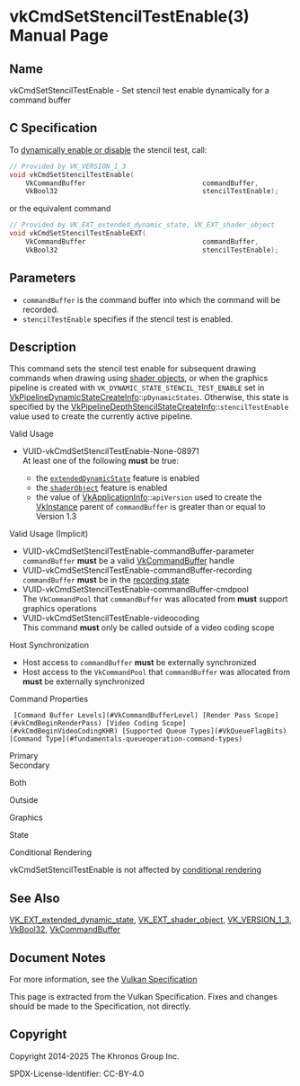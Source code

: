 # vkCmdSetStencilTestEnable(3) Manual Page

## Name

vkCmdSetStencilTestEnable - Set stencil test enable dynamically for a command buffer



## [](#_c_specification)C Specification

To [dynamically enable or disable](https://registry.khronos.org/vulkan/specs/latest/html/vkspec.html#pipelines-dynamic-state) the stencil test, call:

```c++
// Provided by VK_VERSION_1_3
void vkCmdSetStencilTestEnable(
    VkCommandBuffer                             commandBuffer,
    VkBool32                                    stencilTestEnable);
```

or the equivalent command

```c++
// Provided by VK_EXT_extended_dynamic_state, VK_EXT_shader_object
void vkCmdSetStencilTestEnableEXT(
    VkCommandBuffer                             commandBuffer,
    VkBool32                                    stencilTestEnable);
```

## [](#_parameters)Parameters

- `commandBuffer` is the command buffer into which the command will be recorded.
- `stencilTestEnable` specifies if the stencil test is enabled.

## [](#_description)Description

This command sets the stencil test enable for subsequent drawing commands when drawing using [shader objects](https://registry.khronos.org/vulkan/specs/latest/html/vkspec.html#shaders-objects), or when the graphics pipeline is created with `VK_DYNAMIC_STATE_STENCIL_TEST_ENABLE` set in [VkPipelineDynamicStateCreateInfo](https://registry.khronos.org/vulkan/specs/latest/man/html/VkPipelineDynamicStateCreateInfo.html)::`pDynamicStates`. Otherwise, this state is specified by the [VkPipelineDepthStencilStateCreateInfo](https://registry.khronos.org/vulkan/specs/latest/man/html/VkPipelineDepthStencilStateCreateInfo.html)::`stencilTestEnable` value used to create the currently active pipeline.

Valid Usage

- [](#VUID-vkCmdSetStencilTestEnable-None-08971)VUID-vkCmdSetStencilTestEnable-None-08971  
  At least one of the following **must** be true:
  
  - the [`extendedDynamicState`](#features-extendedDynamicState) feature is enabled
  - the [`shaderObject`](#features-shaderObject) feature is enabled
  - the value of [VkApplicationInfo](https://registry.khronos.org/vulkan/specs/latest/man/html/VkApplicationInfo.html)::`apiVersion` used to create the [VkInstance](https://registry.khronos.org/vulkan/specs/latest/man/html/VkInstance.html) parent of `commandBuffer` is greater than or equal to Version 1.3

Valid Usage (Implicit)

- [](#VUID-vkCmdSetStencilTestEnable-commandBuffer-parameter)VUID-vkCmdSetStencilTestEnable-commandBuffer-parameter  
  `commandBuffer` **must** be a valid [VkCommandBuffer](https://registry.khronos.org/vulkan/specs/latest/man/html/VkCommandBuffer.html) handle
- [](#VUID-vkCmdSetStencilTestEnable-commandBuffer-recording)VUID-vkCmdSetStencilTestEnable-commandBuffer-recording  
  `commandBuffer` **must** be in the [recording state](#commandbuffers-lifecycle)
- [](#VUID-vkCmdSetStencilTestEnable-commandBuffer-cmdpool)VUID-vkCmdSetStencilTestEnable-commandBuffer-cmdpool  
  The `VkCommandPool` that `commandBuffer` was allocated from **must** support graphics operations
- [](#VUID-vkCmdSetStencilTestEnable-videocoding)VUID-vkCmdSetStencilTestEnable-videocoding  
  This command **must** only be called outside of a video coding scope

Host Synchronization

- Host access to `commandBuffer` **must** be externally synchronized
- Host access to the `VkCommandPool` that `commandBuffer` was allocated from **must** be externally synchronized

Command Properties

     [Command Buffer Levels](#VkCommandBufferLevel) [Render Pass Scope](#vkCmdBeginRenderPass) [Video Coding Scope](#vkCmdBeginVideoCodingKHR) [Supported Queue Types](#VkQueueFlagBits) [Command Type](#fundamentals-queueoperation-command-types)

Primary  
Secondary

Both

Outside

Graphics

State

Conditional Rendering

vkCmdSetStencilTestEnable is not affected by [conditional rendering](#drawing-conditional-rendering)

## [](#_see_also)See Also

[VK\_EXT\_extended\_dynamic\_state](https://registry.khronos.org/vulkan/specs/latest/man/html/VK_EXT_extended_dynamic_state.html), [VK\_EXT\_shader\_object](https://registry.khronos.org/vulkan/specs/latest/man/html/VK_EXT_shader_object.html), [VK\_VERSION\_1\_3](https://registry.khronos.org/vulkan/specs/latest/man/html/VK_VERSION_1_3.html), [VkBool32](https://registry.khronos.org/vulkan/specs/latest/man/html/VkBool32.html), [VkCommandBuffer](https://registry.khronos.org/vulkan/specs/latest/man/html/VkCommandBuffer.html)

## [](#_document_notes)Document Notes

For more information, see the [Vulkan Specification](https://registry.khronos.org/vulkan/specs/latest/html/vkspec.html#vkCmdSetStencilTestEnable)

This page is extracted from the Vulkan Specification. Fixes and changes should be made to the Specification, not directly.

## [](#_copyright)Copyright

Copyright 2014-2025 The Khronos Group Inc.

SPDX-License-Identifier: CC-BY-4.0